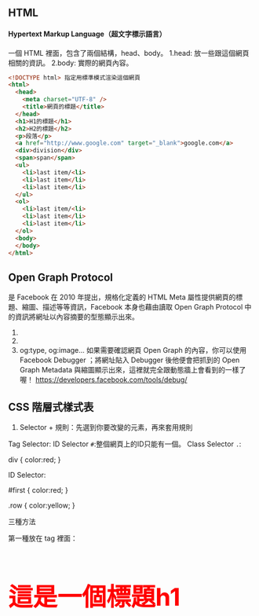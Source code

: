 


## HTML 
#### Hypertext Markup Language（超文字標示語言）


一個 HTML 裡面，包含了兩個結構，head、body。
 1.head: 放一些跟這個網頁相關的資訊。
 2.body: 實際的網頁內容。
```html
<!DOCTYPE html> 指定用標準模式渲染這個網頁
<html>
  <head>
    <meta charset="UTF-8" />
    <title>網頁的標題</title>
  </head>
  <h1>H1的標題</h1>
  <h2>H2的標題</h2>
  <p>段落</p>
  <a href="http://www.google.com" target="_blank">google.com</a>
  <div>division</div>
  <span>span</span>
  <ul>
    <li>last item/<li>
    <li>last item</li>
    <li>last item</li>
  </ul>
  <ol>
    <li>last item/<li>
    <li>last item</li>
    <li>last item</li>
  </ol>
  <body>
  </body>
</html>
```

## Open Graph Protocol
 是 Facebook 在 2010 年提出，規格化定義的 HTML Meta 屬性提供網頁的標題、縮圖、描述等等資訊，Facebook 本身也藉由讀取 Open Graph Protocol 中的資訊將網址以內容摘要的型態顯示出來。
1. <meta name="og:title" content="網頁標題">
2. <meta neme="og:description" content="網頁描述">
3. og:type, og:image...
如果需要確認網頁 Open Graph 的內容，你可以使用 Facebook Debugger ；將網址貼入 Debugger 後他便會把抓到的 Open Graph Metadata 與縮圖顯示出來，這裡就完全跟動態牆上會看到的一樣了喔！
https://developers.facebook.com/tools/debug/


  ## CSS 階層式樣式表
1. Selector + 規則：先選到你要改變的元素，再來套用規則

Tag Selector:
ID Selector `#`:整個網頁上的ID只能有一個。
Class Selector `.`:

div {
  color:red;
}

ID Selector:

\#first {
  color:red;
}

.row {
  color:yellow;
}




三種方法

第一種放在 tag 裡面：
<h1 style="color:red ; font-size:50px;">這是一個標題h1</h1>





<!DOCTYPE html> 
<html>
  <head>
    <meta charset="UTF-8" />
    <title>網頁的標題</title>
      <style>
        h1{
          color: red;
        }
        p{
          coler:yello;
        }
        #first{
          color: red;
        }

        #second{
          background-color:yellow;
        }
      </style>
  </head>
  <h1>H1的標題</h1>
  <h2>H2的標題</h2>
  <p id="first">第一個段落</p>
    <p id="second">第二個段落</p>
  <a href="http://www.google.com" target="_blank">google.com</a>
  <div>division</div>
  <span>span</span>
  <ul class="row">
    <li>last item/<li>
    <li>last item</li>
    <li>last item</li>
  </ul>
  <ol class="row">
    <li>last item/<li>
    <li>last item</li>
    <li>last item</li>
  </ol>
  <body>
  </body>
</html>